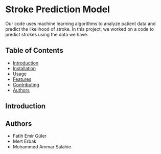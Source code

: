 # Stroke Prediction Model
Our code uses machine learning algorithms to analyze patient data and predict the likelihood of stroke. In this project, we worked on a code to predict strokes using the data we have.

## Table of Contents

- [Introduction](#Introduction)
- [Installation](#installation)
- [Usage](#usage)
- [Features](#features)
- [Contributing](#contributing)
- [Authors](#authors)

## Introduction



## Authors
- Fatih Emir Güler
- Mert Erbak 
- Mohammed Ammar Salahie
